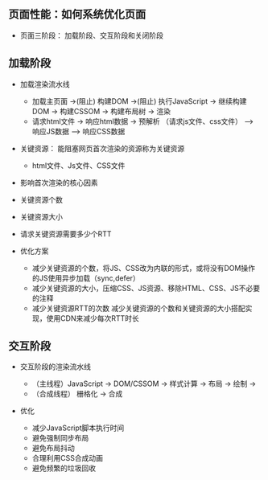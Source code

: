 ## 页面性能：如何系统优化页面
- 页面三阶段： 加载阶段、交互阶段和关闭阶段

## 加载阶段
- 加载渲染流水线
  - 加载主页面 ->(阻止) 构建DOM ->(阻止) 执行JavaScript -> 继续构建DOM -> 构建CSSOM -> 构建布局树 -> 渲染
  - 请求html文件 -> 响应html数据 -> 预解析 （请求js文件、css文件） --> 响应JS数据 --> 响应CSS数据

- 关键资源： 能阻塞网页首次渲染的资源称为关键资源
  - html文件、Js文件、CSS文件

- 影响首次渲染的核心因素
 - 关键资源个数
 - 关键资源大小
 - 请求关键资源需要多少个RTT

- 优化方案
  - 减少关键资源的个数，将JS、CSS改为内联的形式，或将没有DOM操作的JS使用异步加载（sync,defer）
  - 减少关键资源的大小，压缩CSS、JS资源、移除HTML、CSS、JS不必要的注释
  - 减少关键资源RTT的次数 减少关键资源的个数和关键资源的大小搭配实现，使用CDN来减少每次RTT时长


## 交互阶段
- 交互阶段的渲染流水线
  - （主线程）JavaScript -> DOM/CSSOM -> 样式计算 -> 布局 -> 绘制 ->
  - （合成线程）                                                   栅格化 -> 合成

- 优化
  - 减少JavaScript脚本执行时间
  - 避免强制同步布局
  - 避免布局抖动
  - 合理利用CSS合成动画
  - 避免频繁的垃圾回收